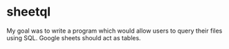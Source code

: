 # sheetql
My goal was to write a program which would allow users to query their files using SQL.
Google sheets should act as tables.
